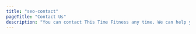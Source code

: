 ```yaml
---
title: "seo-contact"
pageTitle: "Contact Us"
description: "You can contact This Time Fitness any time. We can help you with in-studio training, online classes, and private coaching. I can't wait to help you hit your fitness goals!"
---
```

